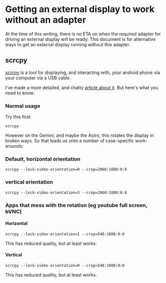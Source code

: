 # Getting an external display to work without an adapter

At the time of this writing, there is no ETA on when the required adapter for driving an external display will be ready. This document is for alternative ways to get an external display running without this adapter.

## scrcpy

[scrcpy](https://github.com/Genymobile/scrcpy) is a tool for displaying, and interacting with, your android phone via your computer via a USB cable.

I've made a more detailed, and chatty [article about it](https://www.randomksandom.com/withoutHDMI/). But here's what you need to know:

### Normal usage

Try this first:

```
scrcpy
```

However on the Gemini, and maybe the Astro, this rotates the display in broken ways. So that leads us onto a number of case-specific work-arounds:

### Default, horizontal orientation

```
scrcpy --lock-video-orientation=0 --crop=2060:1080:0:0
```

### vertical orientation

```
scrcpy --lock-video-orientation=3 --crop=2060:1080:0:0
```

### Apps that mess with the rotation (eg youtube full screen, bVNC)

#### Horizontal

```
scrcpy --lock-video-orientation=1 --crop=540:1080:0:0
```

This has reduced quality, but at least works.

#### Vertical

```
scrcpy --lock-video-orientation=0 --crop=540:1080:0:0
```

This has reduced quality, but at least works.

